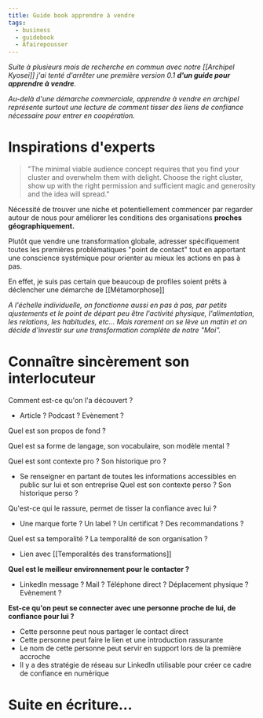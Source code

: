 ```yaml
---
title: Guide book apprendre à vendre
tags:
  - business
  - guidebook
  - Afairepousser
---
```

*Suite à plusieurs mois de recherche en commun avec notre [[Archipel Kyosei]] j'ai tenté d'arrêter une première version 0.1 **d'un guide pour apprendre à vendre**.*

*Au-delà d'une démarche commerciale, apprendre à vendre en archipel représente surtout une lecture de comment tisser des liens de confiance nécessaire pour entrer en coopération.*


# Inspirations d'experts
> "The minimal viable audience concept requires that you find your cluster and overwhelm them with delight. Choose the right cluster, show up with the right permission and sufficient magic and generosity and the idea will spread."

Nécessité de trouver une niche et potentiellement commencer par regarder autour de nous pour améliorer les conditions des organisations **proches géographiquement.**

Plutôt que vendre une transformation globale, adresser spécifiquement toutes les premières problématiques "point de contact" tout en apportant une conscience systémique pour orienter au mieux les actions en pas à pas.

En effet, je suis pas certain que beaucoup de profiles soient prêts à déclencher une démarche de [[Métamorphose]]
 
*A l'échelle individuelle, on fonctionne aussi en pas à pas, par petits ajustements et le point de départ peu être l'activité physique, l'alimentation, les relations, les habitudes, etc... Mais rarement on se lève un matin et on décide d'investir sur une transformation complète de notre "Moi".*

# Connaître sincèrement son interlocuteur
Comment est-ce qu'on l'a découvert ? 
- Article ? Podcast ? Evènement ?
	
Quel est son propos de fond ?

Quel est sa forme de langage, son vocabulaire, son modèle mental ?

Quel est sont contexte pro ? Son historique pro ? 
- Se renseigner en partant de toutes les informations accessibles en public sur lui et son entreprise
Quel est son contexte perso ? Son historique perso ?

Qu'est-ce qui le rassure, permet de tisser la confiance avec lui ?
- Une marque forte ? Un label ? Un certificat ? Des recommandations ?


Quel est sa temporalité ? La temporalité de son organisation ?
- Lien avec [[Temporalités des transformations]]
	
**Quel est le meilleur environnement pour le contacter ?**
- LinkedIn message ? Mail ? Téléphone direct ? Déplacement physique ? Evènement ?


**Est-ce qu'on peut se connecter avec une personne proche de lui, de confiance pour lui ?**
- Cette personne peut nous partager le contact direct
- Cette personne peut faire le lien et une introduction rassurante
- Le nom de cette personne peut servir en support lors de la première accroche
- Il y a des stratégie de réseau sur LinkedIn utilisable pour créer ce cadre de confiance en numérique

# Suite en écriture...